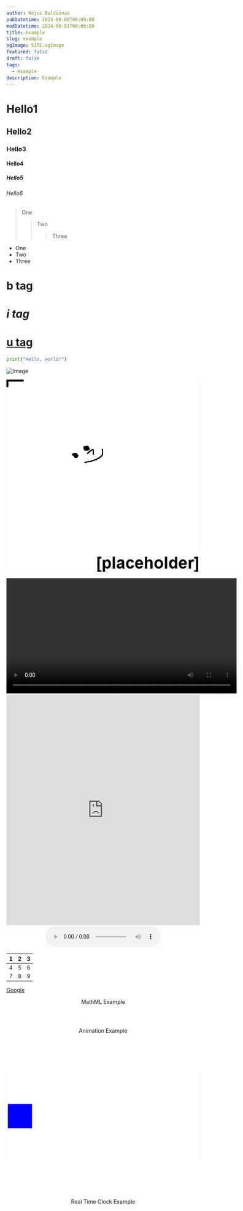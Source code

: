 ```yaml
---
author: Nojus Balčiūnas
pubDatetime: 2024-00-00T00:00:00
modDatetime: 2024-00-01T00:00:00
title: Example
slug: example
ogImage: SITE.ogImage
featured: false
draft: false
tags:
  - example
description: Example
---
```


# Hello1
## Hello2
### Hello3
#### Hello4
##### Hello5
###### Hello6

> One
>> Two
>>> Three

- One
- Two
- Three

# <b>b tag</b>
# <i>i tag</i>
# <u>u tag</u>

```py
print("Hello, world!")
```

![Image](@assets/images/logo.jpg)

![something](../../assets/images/logo.jpg)

<center>
<video width="600" height="auto" controls>
  <source src="/assets/heavy-lift-quadcopter/1.mp4" type="video/mp4">
</video>
</center>

<iframe width="100%" height="600" frameborder="0" scrolling="no" marginheight="0" marginwidth="0" src="https://maps.google.com/maps?width=100%25&amp;height=600&amp;hl=en&amp;q=+(Panev%C4%97%C5%BEys)&amp;t=&amp;z=12&amp;ie=UTF8&amp;iwloc=B&amp;output=embed"><a href="https://www.gps.ie/">gps vehicle tracker</a></iframe>

<center>
    <audio controls>
      <source src="/assets/example/example.mp3" type="audio/mpeg">
    </audio>
</center>

| 1 | 2 | 3 |
|---|---|---|
| 4 | 5 | 6 |
| 7 | 8 | 9 |

[Google](https://www.google.com)

<center>
    <p>MathML Example</p>
    <div style="font-size: 1.5em; font-weight: 300; color: #ffffff;">
        <math xmlns="http://www.w3.org/1998/Math/MathML">
            <mfrac>
                <mrow>
                    <mo>-</mo>
                    <mi>b</mi>
                    <mo>±</mo>
                    <msqrt>
                        <mrow> 
                            <msup>
                                <mi>b</mi>
                                <mn>2</mn>
                            </msup>
                            <mo>-</mo>
                            <mn>4</mn>
                            <mo>&#8290;</mo>
                            <mi>a</mi>
                            <mo>&#8290;</mo>
                            <mi>c</mi> 
                        </mrow>
                    </msqrt>
                </mrow>
                <mrow>
                    <mn>2</mn>
                    <mo>&#8290;</mo>
                    <mi>a</mi>
                </mrow>
            </mfrac>
        </math>
    </div>
</center>

<center>
    <p>Animation Example</p>
    <svg width="100%" height="400" viewBox="0 0 800 400" xmlns="http://www.w3.org/2000/svg" style="display:block; width:100%; height:400px;">
        <rect width="800" height="400" fill="white" />
        <rect x="0" y="150" width="100" height="100" fill="blue">
            <animate 
                attributeName="x" 
                from="0" 
                to="700" 
                dur="2s" 
                begin="0s" 
                repeatCount="indefinite" />
        </rect>
    </svg>
</center>

<center>
    <p>Real Time Clock Example</p>
    <div id="clock" style="font-size: 1.5em; color: #ffffff;"></div>
    <script>
        function updateClock(){
            const now = new Date();
            const hours = String(now.getHours()).padStart(2, '0');
            const minutes = String(now.getMinutes()).padStart(2, '0');
            const seconds = String(now.getSeconds()).padStart(2, '0');
            document.getElementById('clock').textContent = `${hours}:${minutes}:${seconds}`;
        }
        setInterval(updateClock, 1000);
        updateClock();
    </script>
</center>
